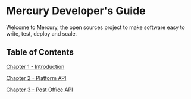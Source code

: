 # Mercury Developer's Guide

Welcome to Mercury, the open sources project to make software easy to write, test, deploy and scale.

## Table of Contents

[Chapter 1 - Introduction](CHAPTER-1.md)

[Chapter 2 - Platform API](CHAPTER-2.md)

[Chapter 3 - Post Office API](CHAPTER-3.md)

